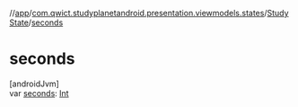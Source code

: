 //[app](../../../index.md)/[com.qwict.studyplanetandroid.presentation.viewmodels.states](../index.md)/[StudyState](index.md)/[seconds](seconds.md)

# seconds

[androidJvm]\
var [seconds](seconds.md): [Int](https://kotlinlang.org/api/latest/jvm/stdlib/kotlin/-int/index.html)

